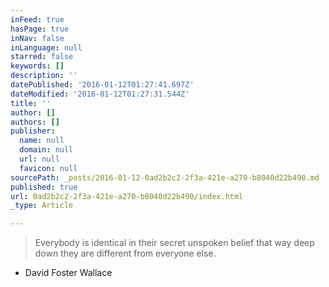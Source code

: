 ```yaml
---
inFeed: true
hasPage: true
inNav: false
inLanguage: null
starred: false
keywords: []
description: ''
datePublished: '2016-01-12T01:27:41.697Z'
dateModified: '2016-01-12T01:27:31.544Z'
title: ''
author: []
authors: []
publisher:
  name: null
  domain: null
  url: null
  favicon: null
sourcePath: _posts/2016-01-12-0ad2b2c2-2f3a-421e-a270-b8040d22b490.md
published: true
url: 0ad2b2c2-2f3a-421e-a270-b8040d22b490/index.html
_type: Article

---
```

> Everybody is identical in their secret unspoken belief that way deep down they are different from everyone else.

- David Foster Wallace